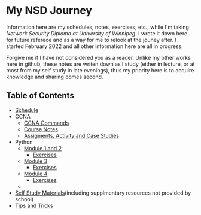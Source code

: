 # My NSD Journey

Information here are my schedules, notes, exercises, etc., while I'm taking *Network Security Diploma at University of Winnipeg*. I wrote it down here for future referece and as a way for me to relook at the jouney after. I started February 2022 and all other information here are all in progress.

Forgive me if I have not considered you as a reader. Unlike my other works here in github, these notes are writen down as I study (either in lecture, or at most from my self study in late evenings), thus my priority here is to acquire knowledge and sharing comes second.

## Table of Contents
* [Schedule](PDFs/FT_NSD_Feb2022.docx.pdf)
* CCNA
  * [CCNA Commands](CCNA/commands.md)
  * [Course Notes](CCNA/randomNotes.md)
  * [Assigments, Activity and Case Studies](CCNA/assignments.md)
* Python
  * [Module 1 and 2](PYTHON/Part%201%20Lecture%20files-20220509/Python_Module_1%20and%202.pdf)
    * [Exercises](PYTHON/Part%201%20Lecture%20files-20220509/Module%201%20and%202.ipynb)
  * [Module 3](PYTHON/Part%201%20Lecture%20files-20220509/Python_Module_3.pdf)
    * [Exercises](PYTHON/Part%201%20Lecture%20files-20220509/Module%203.ipynb)
  * [Module 4](PYTHON/Part%201%20Lecture%20files-20220509/Python_Module_4.pdf)
    * [Exercises](PYTHON/Part%201%20Lecture%20files-20220509/Module%204.ipynb)
  * 
* [Self Study Materials](selfStudy.md)(including supplmentary resources not provided by school)
* [Tips and Tricks](tipsandtricks.md)
